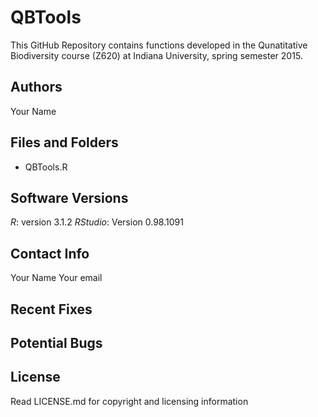 # QBTools
This GitHub Repository contains functions developed in the Qunatitative Biodiversity course (Z620) at Indiana University, spring semester 2015.

Authors
-------

Your Name


Files and Folders
-------
+ QBTools.R


Software Versions
-----------------
*R*: version 3.1.2
*RStudio*: Version 0.98.1091

Contact Info
------------
Your Name
Your email

Recent Fixes
------------

Potential Bugs
------------

License
---------
Read LICENSE.md for copyright and licensing information